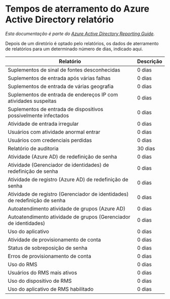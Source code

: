 <properties
   pageTitle="Azure Active Directory relatório aterramento horários | Microsoft Azure"
   description="Quantidade de tempo que leva para eventos de subordinação anteriores apareça no seu diretório Azure AD"
   services="active-directory"
   documentationCenter=""
   authors="dhanyahk"
   manager="stevepo"
   editor=""/>

<tags
   ms.service="active-directory"
   ms.devlang="na"
   ms.topic="article"
   ms.tgt_pltfrm="na"
   ms.workload="identity"
   ms.date="03/07/2016"
   ms.author="dhanyahk"/>

# <a name="azure-active-directory-report-backfill-times"></a>Tempos de aterramento do Azure Active Directory relatório

*Esta documentação é parte do [Azure Active Directory Reporting Guide](active-directory-reporting-guide.md).*

Depois de um diretório é optado pelo relatórios, os dados de aterramento de relatórios para um determinado número de dias, indicado aqui.

Relatório                                                  | Descrição
------------------------------------------------------- | -----------
Suplementos de sinal de fontes desconhecidas                           | 0 dias
Suplementos de entrada após várias falhas                        | 0 dias
Suplementos de entrada de várias geografia                      | 0 dias
Suplementos de entrada de endereços IP com atividades suspeitas     | 0 dias
Suplementos de entrada de dispositivos possivelmente infectados                 | 0 dias
Atividade de entrada irregular                              | 0 dias
Usuários com atividade anormal entrar                   | 0 dias
Usuários com credenciais perdidas                           | 0 dias
Relatório de auditoria                                            | 30 dias
Atividade (Azure AD) de redefinição de senha                      | 0 dias
Atividade (Gerenciador de identidades) de redefinição de senha              | 0 dias
Atividade de registro (Azure AD) de redefinição de senha         | 0 dias
Atividade de registro (Gerenciador de identidades) de redefinição de senha | 0 dias
Autoatendimento atividade de grupos (Azure AD)                 | 0 dias
Autoatendimento atividade de grupos (Gerenciador de identidades)         | 0 dias
Uso do aplicativo                                       | 0 dias
Atividade de provisionamento de conta                           | 0 dias
Status de sobreposição de senha                                | 0 dias
Erros de provisionamento de conta                             | 0 dias
Uso do RMS                                               | 0 dias
Usuários do RMS mais ativos                                   | 0 dias
Uso do dispositivo de RMS                                        | 0 dias
Uso do aplicativo de RMS habilitado                           | 0 dias
